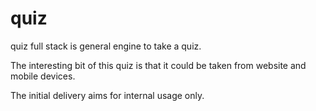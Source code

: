 # quiz
quiz full stack is general engine to take a quiz.

The interesting bit of this quiz is that it could be taken from website and mobile devices.

The initial delivery aims for internal usage only.
